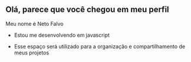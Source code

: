 ## Olá, parece que você chegou em meu perfil

Meu nome é Neto Falvo

- Estou me desenvolvendo em javascript

- Esse espaço será utilizado para a organização e compartilhamento de meus projetos
